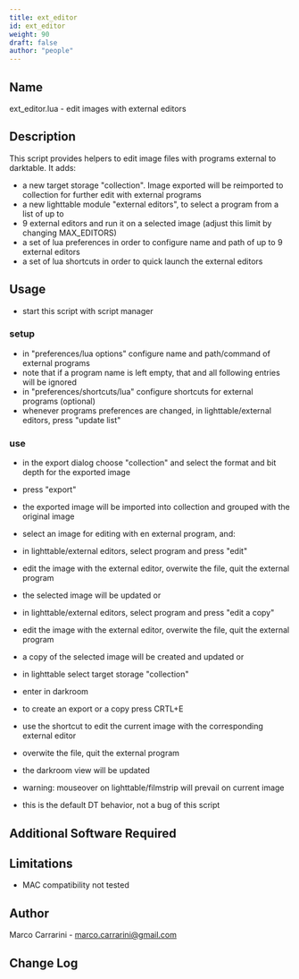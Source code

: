 ```yaml
---
title: ext_editor
id: ext_editor
weight: 90
draft: false
author: "people"
---
```


## Name

ext_editor.lua - edit images with external editors

## Description

This script provides helpers to edit image files with programs external to darktable. It adds:
- a new target storage "collection". Image exported will be reimported to collection for further edit with external programs
- a new lighttable module "external editors", to select a program from a list of up to
- 9 external editors and run it on a selected image (adjust this limit by changing MAX_EDITORS)
- a set of lua preferences in order to configure name and path of up to 9 external editors
- a set of lua shortcuts in order to quick launch the external editors

## Usage

* start this script with script manager
  
### setup

* in "preferences/lua options" configure name and path/command of external programs
* note that if a program name is left empty, that and all following entries will be ignored
* in "preferences/shortcuts/lua" configure shortcuts for external programs (optional)
* whenever programs preferences are changed, in lighttable/external editors, press "update list"

### use

* in the export dialog choose "collection" and select the format and bit depth for the
   exported image
* press "export"
* the exported image will be imported into collection and grouped with the original image
      
* select an image for editing with en external program, and:
* in lighttable/external editors, select program and press "edit"
* edit the image with the external editor, overwite the file, quit the external program
* the selected image will be updated
  or
* in lighttable/external editors, select program and press "edit a copy"
* edit the image with the external editor, overwite the file, quit the external program
* a copy of the selected image will be created and updated
  or
* in lighttable select target storage "collection"
* enter in darkroom
* to create an export or a copy press CRTL+E
* use the shortcut to edit the current image with the corresponding external editor
* overwite the file, quit the external program
* the darkroom view will be updated
    
* warning: mouseover on lighttable/filmstrip will prevail on current image
* this is the default DT behavior, not a bug of this script


## Additional Software Required


## Limitations

* MAC compatibility not tested

## Author

Marco Carrarini - marco.carrarini@gmail.com

## Change Log
